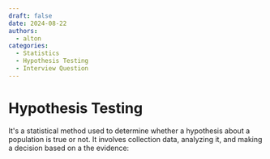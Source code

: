 ```yaml
---
draft: false 
date: 2024-08-22
authors:
  - alton
categories:
  - Statistics
  - Hypothesis Testing
  - Interview Question 
---
```

# Hypothesis Testing

It's a statistical method used to determine whether a hypothesis about a population is true or not. It involves collection data, analyzing it, and making a decision based on a the evidence: